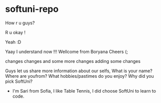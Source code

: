 # softuni-repo

How r u guys?

R u okay !

Yeah :D

Yaay I understand now !!! 
Wellcome from Boryana
Cheers (;

changes changes and some more changes
adding some changes

Guys let us share more information about our selfs,
What is your name?
Where are youfrom?
What hobbies/pastimes do you enjoy?
Why did you pick SoftUni?

- I'm Sari from Sofia, I like Table Tennis, I did choose SoftUni to learn to code.